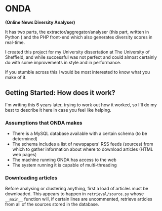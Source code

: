 # ONDA

**(Online News Diversity Analyser)**

It has two parts, the extractor/aggregator/analyser (this part, written in
Python ) and the PHP front-end which also generates diversity scores in real-time.

I created this project for my University dissertation at The University of
Sheffield, and while successful was not perfect and could almost certainly do
with some improvements in style and in performance.

If you stumble across this I would be most interested to know what you make of
it.

## Getting Started: How does it work?

I'm writing this 6 years later, trying to work out how it worked, so I'll do
my best to describe it here in case you feel like helping.

### Assumptions that ONDA makes

* There is a MySQL database available with a certain schema (to be determined)
* The schema includes a list of newspapers' RSS feeds (sources) from which to
gather information about where to download articles (HTML web pages)
* The machine running ONDA has access to the web
* The system running it is capable of multi-threading

### Downloading articles

Before analysing or clustering anything, first a load of articles must be
downloaded. This appears to happen in `retrieval/source.py` whose `__main__`
function will, if certain lines are uncommented, retrieve articles from all of
the sources stored in the database.


